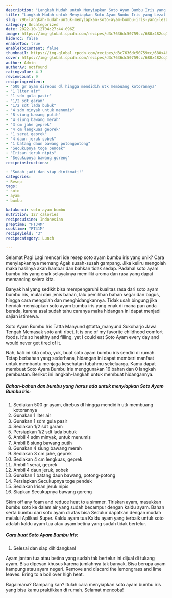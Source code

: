 ```yaml
---
description: "Langkah Mudah untuk Menyiapkan Soto Ayam Bumbu Iris yang Lezat Sekali, Mantap"
title: "Langkah Mudah untuk Menyiapkan Soto Ayam Bumbu Iris yang Lezat Sekali, Mantap"
slug: 796-langkah-mudah-untuk-menyiapkan-soto-ayam-bumbu-iris-yang-lezat-sekali-mantap
category: Uncategorized
date: 2022-10-12T04:27:44.096Z
image: https://img-global.cpcdn.com/recipes/d3c7636dc50759cc/680x482cq70/soto-ayam-bumbu-iris-foto-resep-utama.jpg
hideToc: false
enableToc: true
enableTocContent: false
thumbnail: https://img-global.cpcdn.com/recipes/d3c7636dc50759cc/680x482cq70/soto-ayam-bumbu-iris-foto-resep-utama.jpg
cover: https://img-global.cpcdn.com/recipes/d3c7636dc50759cc/680x482cq70/soto-ayam-bumbu-iris-foto-resep-utama.jpg
author: Admin
authorAv: notfound
ratingvalue: 4.3
reviewcount: 9
recipeingredient:
- "500 gr ayam direbus dl hingga mendidih utk membuang kotorannya"
- "1 liter air"
- "1 sdm gula pasir"
- "1/2 sdt garam"
- "1/2 sdt lada bubuk"
- "4 sdm minyak untuk menumis"
- "8 siung bawang putih"
- "4 siung bawang merah"
- "3 cm jahe geprek"
- "4 cm lengkuas geprek"
- "1 serai geprek"
- "4 daun jeruk sobek"
- "1 batang daun bawang potongpotong"
- "Secukupnya toge pendek"
- "Irisan jeruk nipis"
- "Secukupnya bawang goreng"
recipeinstructions:

- "Sudah jadi dan siap dinikmati!"
categories:
- Resep
tags:
- soto
- ayam
- bumbu

katakunci: soto ayam bumbu 
nutrition: 127 calories
recipecuisine: Indonesian
preptime: "PT34M"
cooktime: "PT41M"
recipeyield: "3"
recipecategory: Lunch

---
```



Selamat Pagi Lagi mencari ide resep soto ayam bumbu iris yang unik? Cara menyiapkannya memang Agak susah-susah gampang. Jika keliru mengolah maka hasilnya akan hambar dan bahkan tidak sedap. Padahal soto ayam bumbu iris yang enak selayaknya memiliki aroma dan rasa yang dapat memancing selera kita.


Banyak hal yang sedikit bisa mempengaruhi kualitas rasa dari soto ayam bumbu iris, mulai dari jenis bahan, lalu pemilihan bahan segar dan bagus, hingga cara mengolah dan menghidangkannya. Tidak usah bingung jika hendak menyiapkan soto ayam bumbu iris yang enak di mana pun anda berada, karena asal sudah tahu caranya maka hidangan ini dapat menjadi sajian istimewa.

Soto Ayam Bumbu Iris Tatta Manyund @tatta_manyund Sukoharjo Jawa Tengah Memasak soto anti ribet. It is one of my favorite childhood comfort foods. It&#39;s so healthy and filling, yet I could eat Soto Ayam every day and would never get tired of it.


Nah, kali ini kita coba, yuk, buat soto ayam bumbu iris sendiri di rumah. Tetap berbahan yang sederhana, hidangan ini dapat memberi manfaat untuk membantu menjaga kesehatan tubuhmu sekeluarga. Kamu dapat membuat Soto Ayam Bumbu Iris menggunakan 16 bahan dan 0 langkah pembuatan. Berikut ini langkah-langkah untuk membuat hidangannya.

<!--inarticleads1-->

##### Bahan-bahan dan bumbu yang harus ada untuk menyiapkan Soto Ayam Bumbu Iris:

1. Sediakan 500 gr ayam, direbus dl hingga mendidih utk membuang kotorannya
1. Gunakan 1 liter air
1. Gunakan 1 sdm gula pasir
1. Sediakan 1/2 sdt garam
1. Persiapkan 1/2 sdt lada bubuk
1. Ambil 4 sdm minyak, untuk menumis
1. Ambil 8 siung bawang putih
1. Gunakan 4 siung bawang merah
1. Sediakan 3 cm jahe, geprek
1. Sediakan 4 cm lengkuas, geprek
1. Ambil 1 serai, geprek
1. Ambil 4 daun jeruk, sobek
1. Gunakan 1 batang daun bawang, potong-potong
1. Persiapkan Secukupnya toge pendek
1. Sediakan Irisan jeruk nipis
1. Siapkan Secukupnya bawang goreng


Skim off any foam and reduce heat to a simmer. Tiriskan ayam, masukkan bumbu soto ke dalam air yang sudah becampur dengan kaldu ayam. Bahan serta bumbu dari soto ayam di atas bisa Sedulur dapatkan dengan mudah melalui Aplikasi Super. Kaldu ayam tua Kaldu ayam yang terbaik untuk soto adalah kaldu ayam tua atau ayam betina yang sudah tidak bertelur. 

<!--inarticleads2-->

##### Cara buat Soto Ayam Bumbu Iris:


1. Selesai dan siap dihidangkan!

Ayam jantan tua atau betina yang sudah tak bertelur ini dijual di tukang ayam. Bisa dipesan khusus karena jumlahnya tak banyak. Bisa berupa ayam kampung atau ayam negeri. Remove and discard the lemongrass and lime leaves. Bring to a boil over high heat. 

Bagaimana? Gampang kan? Itulah cara menyiapkan soto ayam bumbu iris yang bisa kamu praktikkan di rumah. Selamat mencoba!
